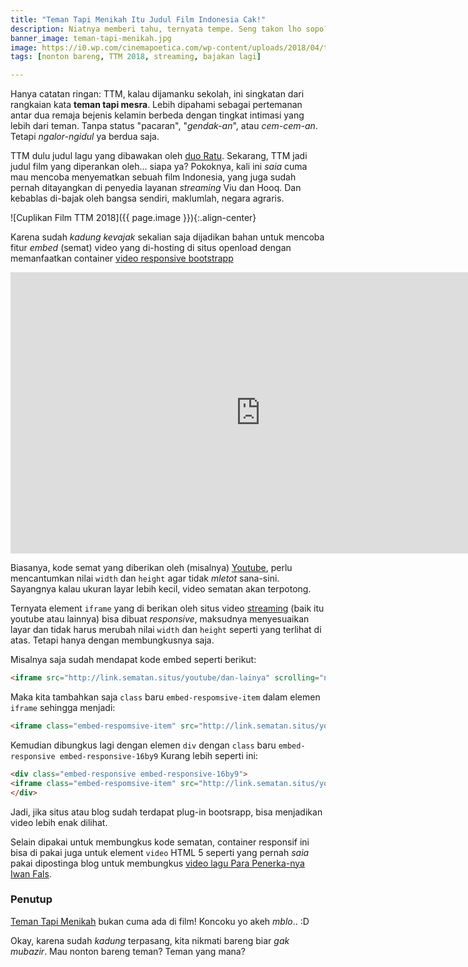 ```yaml
---
title: "Teman Tapi Menikah Itu Judul Film Indonesia Cak!"
description: Niatnya memberi tahu, ternyata tempe. Seng takon lho sopo?
banner_image: teman-tapi-menikah.jpg
image: https://i0.wp.com/cinemapoetica.com/wp-content/uploads/2018/04/teman-tapi-menikah_hlgh_.jpg
tags: [nonton bareng, TTM 2018, streaming, bajakan lagi]

---
```

Hanya catatan ringan: TTM, kalau dijamanku sekolah, ini singkatan dari rangkaian kata **teman tapi mesra**. Lebih dipahami sebagai pertemanan antar dua remaja bejenis kelamin berbeda dengan tingkat intimasi yang lebih dari teman. Tanpa status "pacaran", "_gendak-an_", atau _cem-cem-an_. Tetapi _ngalor-ngidul_ ya berdua saja.
<!--more-->

TTM dulu judul lagu yang dibawakan oleh [duo Ratu](https://id.m.wikipedia.org/wiki/Ratu_(grup_musik)). Sekarang, TTM jadi judul film yang diperankan oleh... siapa ya?  Pokoknya, kali ini _saia_ cuma mau mencoba menyematkan sebuah film Indonesia, yang juga sudah pernah ditayangkan di penyedia layanan _streaming_ Viu dan Hooq. Dan kebablas di-bajak oleh bangsa sendiri, maklumlah, negara agraris.

![Cuplikan Film TTM 2018]({{ page.image }}){:.align-center}

Karena sudah _kadung kevajak_ sekalian saja dijadikan bahan untuk mencoba fitur _embed_ (semat) video yang di-hosting di situs openload dengan memanfaatkan container [video responsive bootstrapp](https://getbootstrap.com/docs/4.1/utilities/embed/)

<div class="embed-responsive embed-responsive-16by9">
<iframe class="embed-respomsive-item" src="https://oload.stream/embed/T2p1vC2mzrQ" scrolling="no" frameborder="0" width="800" height="450" allowfullscreen="true" webkitallowfullscreen="true" mozallowfullscreen="true"></iframe>
</div>

Biasanya, kode semat yang diberikan oleh (misalnya) [Youtube](https://www.youtube.com), perlu mencantumkan nilai `width` dan `height` agar tidak _mletot_ sana-sini. Sayangnya kalau ukuran layar lebih kecil, video sematan akan terpotong.

Ternyata element `iframe` yang di berikan oleh situs video [streaming](https://www.paciran.com/2018/08/19/aplikasi-streaming-bola-eropa-paling-lengkap.html) (baik itu youtube atau lainnya) bisa dibuat _responsive_, maksudnya menyesuaikan layar dan tidak harus merubah nilai `width` dan `height` seperti yang terlihat di atas. Tetapi hanya dengan membungkusnya saja.

Misalnya saja sudah mendapat kode embed seperti berikut:
```html
<iframe src="http://link.sematan.situs/youtube/dan-lainya" scrolling="no" frameborder="0" width="800" height="450" allowfullscreen="true" webkitallowfullscreen="true" mozallowfullscreen="true"></iframe>
```
Maka kita tambahkan saja `class` baru `embed-respomsive-item` dalam elemen `iframe` sehingga menjadi:
```html
<iframe class="embed-respomsive-item" src="http://link.sematan.situs/youtube/dan-lainya" scrolling="no" frameborder="0" width="800" height="450" allowfullscreen="true" webkitallowfullscreen="true" mozallowfullscreen="true"></iframe>
```
Kemudian dibungkus lagi dengan elemen `div` dengan `class` baru `embed-responsive embed-responsive-16by9` Kurang lebih seperti ini:
```html
<div class="embed-responsive embed-responsive-16by9">
<iframe class="embed-respomsive-item" src="http://link.sematan.situs/youtube/dan-lainya" scrolling="no" frameborder="0" width="800" height="450" allowfullscreen="true" webkitallowfullscreen="true" mozallowfullscreen="true"></iframe>
</div> 
```
Jadi, jika situs atau blog sudah terdapat plug-in bootsrapp, bisa menjadikan video lebih enak dilihat. 

Selain dipakai untuk membungkus kode sematan, container responsif ini bisa di pakai juga untuk element `video` HTML 5 seperti yang pernah _saia_ pakai dipostinga blog untuk membungkus [video lagu Para Penerka-nya Iwan Fals](https://www.paciran.com/2018/08/23/para-penerka-iwan-fals-noah.html).

### Penutup

[Teman Tapi Menikah]() bukan cuma ada di film! Koncoku yo akeh _mblo_.. :D

Okay, karena sudah _kadung_ terpasang, kita nikmati bareng biar _gak mubazir_. Mau nonton bareng teman? Teman yang mana?
